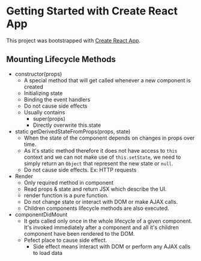 # Getting Started with Create React App

This project was bootstrapped with [Create React App](https://github.com/facebook/create-react-app).

## Mounting Lifecycle Methods

 - constructor(props)
   - A special method that will get called whenever a new component is created
   - Initializing state
   - Binding the event handlers
   - Do not cause side effects
   - Usually contains
     - super(props)
     - Directly overwrite this.state
- static getDerivedStateFromProps(props, state)
  - When the state of the component depends on changes in props over time.
  - As it's static method therefore it does not have access to `this` context and we can not make use of `this.setState`, we need to simply return an `Object` that represent the new state or `null`.
  - Do not cause side effects. Ex: HTTP requests
- Render
  - Only required method in component
  - Read props & state and return JSX which describe the UI.
  - render function is a pure function.
  - Do not change state or interact with DOM or make AJAX calls.
  - Children components lifecycle methods are also executed.
 - componentDidMount
   - It gets called only once in the whole lifecycle of a given component. It's invoked immediately after a component and all it's children component have been rendered to the DOM. 
   - Pefect place to cause side effect.
     - Side effect means interact with DOM or perform any AJAX calls to load data